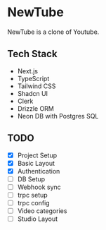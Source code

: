# NewTube

NewTube is a clone of Youtube.

## Tech Stack

- Next.js
- TypeScript
- Tailwind CSS
- Shadcn UI
- Clerk
- Drizzle ORM
- Neon DB with Postgres SQL

## TODO

- [x] Project Setup
- [x] Basic Layout
- [x] Authentication
- [ ] DB Setup
- [ ] Webhook sync
- [ ] trpc setup
- [ ] trpc config
- [ ] Video categories
- [ ] Studio Layout
